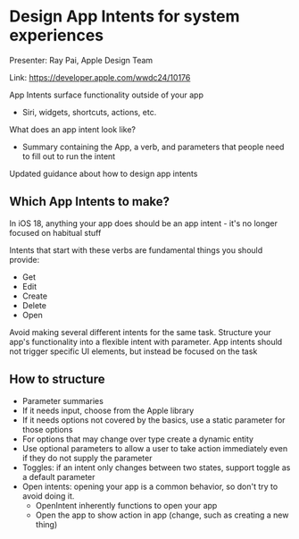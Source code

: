 # Design App Intents for system experiences

Presenter: Ray Pai, Apple Design Team

Link: https://developer.apple.com/wwdc24/10176

App Intents surface functionality outside of your app
- Siri, widgets, shortcuts, actions, etc.

What does an app intent look like?
- Summary containing the App, a verb, and parameters that people need to fill out to run the intent

Updated guidance about how to design app intents

## Which App Intents to make?

In iOS 18, anything your app does should be an app intent - it's no longer focused on habitual stuff

Intents that start with these verbs are fundamental things you should provide:

- Get
- Edit
- Create
- Delete
- Open

Avoid making several different intents for the same task. Structure your app's functionality into a flexible intent with parameter.
App intents should not trigger specific UI elements, but instead be focused on the task

## How to structure

- Parameter summaries
- If it needs input, choose from the Apple library
- If it needs options not covered by the basics, use a static parameter for those options
- For options that may change over type create a dynamic entity
- Use optional parameters to allow a user to take action immediately even if they do not supply the parameter
- Toggles: if an intent only changes between two states, support toggle as a default parameter
- Open intents: opening your app is a common behavior, so don't try to avoid doing it.
  - OpenIntent inherently functions to open your app
  - Open the app to show action in app (change, such as creating a new thing)
